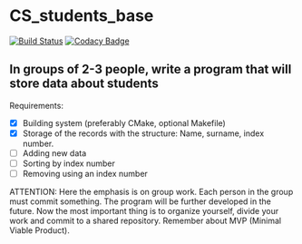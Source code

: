# CS_students_base 
[![Build Status](https://travis-ci.com/OriaTori/CS_students_base.svg?branch=master)](https://travis-ci.com/OriaTori/CS_students_base) [![Codacy Badge](https://api.codacy.com/project/badge/Grade/57487a6bd00d48ed8ab1d2fc4d966e2b)](https://www.codacy.com/app/OriaTori/CS_students_base?utm_source=github.com&amp;utm_medium=referral&amp;utm_content=OriaTori/CS_students_base&amp;utm_campaign=Badge_Grade)
## In groups of 2-3 people, write a program that will store data about students
Requirements:
- [X] Building system (preferably CMake, optional Makefile)
- [X] Storage of the records with the structure: Name, surname, index number.
- [ ] Adding new data
- [ ] Sorting by index number
- [ ] Removing using an index number

ATTENTION: Here the emphasis is on group work. Each person in the group must commit something. The program will be further developed in the future. Now the most important thing is to organize yourself, divide your work and commit to a shared repository. Remember about MVP (Minimal Viable Product).
